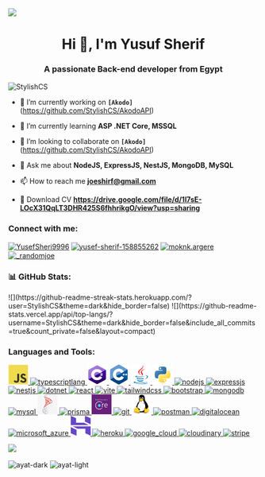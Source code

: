 <img src="https://64.media.tumblr.com/54805606e41234da265775f4ee8631ef/41d4a35f37c5abf1-f6/s1280x1920/c86995ddee2840dabfff99995367a58ed1382687.gif" align="center"/>

<h1 align="center">Hi 👋, I'm Yusuf Sherif</h1>
<h3 align="center">A passionate Back-end developer from Egypt </h3>

<p align="left"> <img src="https://komarev.com/ghpvc/?username=StylishCS&label=Profile%20views&color=0e75b6&style=flat" alt="StylishCS" /> </p>

- 🔭 I’m currently working on **`[Akodo]`** (https://github.com/StylishCS/AkodoAPI)

- 🌱 I’m currently learning **ASP .NET Core, MSSQL**

- 👯 I’m looking to collaborate on **`[Akodo]`** (https://github.com/StylishCS/AkodoAPI)

- 💬 Ask me about **NodeJS, ExpressJS, NestJS, MongoDB, MySQL**

- 📫 How to reach me **joeshirf@gmail.com**

- 📑 Download CV **https://drive.google.com/file/d/1I7sE-LOcX31QqLT3DHR425S6fhhrikgO/view?usp=sharing**

<h3 align="left">Connect with me:</h3>
<p align="left">
<a href="https://x.com/YusefSheri9996" target="blank"><img align="center" src="https://www.vectorlogo.zone/logos/x/x-icon.svg" alt="YusefSheri9996" height="30" width="40" /></a>
<a href="https://www.linkedin.com/in/yusef-sherif-158855262/" target="blank"><img align="center" src="https://raw.githubusercontent.com/rahuldkjain/github-profile-readme-generator/master/src/images/icons/Social/linked-in-alt.svg" alt="yusef-sherif-158855262" height="30" width="40" /></a>
<a href="https://www.facebook.com/profile.php?id=100007282608318" target="blank"><img align="center" src="https://raw.githubusercontent.com/rahuldkjain/github-profile-readme-generator/master/src/images/icons/Social/facebook.svg" alt="moknk.argere" height="30" width="40" /></a>
<a href="https://instagram.com/_randomjoe" target="blank"><img align="center" src="https://raw.githubusercontent.com/rahuldkjain/github-profile-readme-generator/master/src/images/icons/Social/instagram.svg" alt="_randomjoe" height="30" width="40" /></a>
</p>

<h3 align="left">📊 GitHub Stats:</h3>
![](https://github-readme-streak-stats.herokuapp.com/?user=StylishCS&theme=dark&hide_border=false)
![](https://github-readme-stats.vercel.app/api/top-langs/?username=StylishCS&theme=dark&hide_border=false&include_all_commits=true&count_private=false&layout=compact)

<h3 align="left">Languages and Tools:</h3>
    <p align="left">
      <!-- Languages -->
      <a
        href="https://developer.mozilla.org/en-US/docs/Web/JavaScript"
        target="_blank"
        rel="noreferrer"
      >
        <img
          src="https://raw.githubusercontent.com/devicons/devicon/master/icons/javascript/javascript-original.svg"
          alt="javascript"
          width="40"
          height="40"
        />
      </a>
      <a
        href="https://www.typescriptlang.org/"
        target="_blank"
        rel="noreferrer"
      >
        <img
          src="https://www.vectorlogo.zone/logos/typescriptlang/typescriptlang-icon.svg"
          alt="typescriptlang"
          width="40"
          height="40"
        />
      </a>
      <a
        href="https://learn.microsoft.com/en-us/dotnet/csharp/"
        target="_blank"
        rel="noreferrer"
      >
        <img
          src="https://raw.githubusercontent.com/StylishCS/StylishCS/refs/heads/main/c%23.png"
          alt="csharp"
          width="40"
          height="40"
        />
      </a>
      <a href="https://www.w3schools.com/cpp/" target="_blank" rel="noreferrer">
        <img
          src="https://raw.githubusercontent.com/devicons/devicon/master/icons/cplusplus/cplusplus-original.svg"
          alt="cplusplus"
          width="40"
          height="40"
        />
      </a>
      <a href="https://www.java.com" target="_blank" rel="noreferrer">
        <img
          src="https://raw.githubusercontent.com/devicons/devicon/master/icons/java/java-original.svg"
          alt="java"
          width="40"
          height="40"
        />
      </a>
      <a href="https://www.python.org" target="_blank" rel="noreferrer">
        <img
          src="https://raw.githubusercontent.com/devicons/devicon/master/icons/python/python-original.svg"
          alt="python"
          width="40"
          height="40"
        />
      </a>
      <!-- Backend -->
      <a href="https://nodejs.org/en" target="_blank" rel="noreferrer">
        <img
          src="https://www.vectorlogo.zone/logos/nodejs/nodejs-icon.svg"
          alt="nodejs"
          width="40"
          height="40"
        />
      </a>
      <a href="https://expressjs.com/" target="_blank" rel="noreferrer">
        <img
          src="https://www.vectorlogo.zone/logos/expressjs/expressjs-icon.svg"
          alt="expressjs"
          width="40"
          height="40"
        />
      </a>
      <a href="https://nestjs.com/" target="_blank" rel="noreferrer">
        <img
          src="https://www.vectorlogo.zone/logos/nestjs/nestjs-icon.svg"
          alt="nestjs"
          width="40"
          height="40"
        />
      </a>
      <a
        href="https://dotnet.microsoft.com/en-us/"
        target="_blank"
        rel="noreferrer"
      >
        <img
          src="https://www.vectorlogo.zone/logos/dotnet/dotnet-official.svg"
          alt="dotnet"
          width="40"
          height="40"
        />
      </a>
      <!-- Frontend -->
      <a href="https://react.dev/" target="_blank" rel="noreferrer">
        <img
          src="https://www.vectorlogo.zone/logos/reactjs/reactjs-icon.svg"
          alt="react"
          width="40"
          height="40"
        />
      </a>
      <a href="https://vite.dev/" target="_blank" rel="noreferrer">
        <img
          src="https://www.vectorlogo.zone/logos/vitejsdev/vitejsdev-icon.svg"
          alt="vite"
          width="40"
          height="40"
        />
      </a>
      <a href="https://tailwindcss.com/" target="_blank" rel="noreferrer">
        <img
          src="https://www.vectorlogo.zone/logos/tailwindcss/tailwindcss-icon.svg"
          alt="tailwindcss"
          width="40"
          height="40"
        />
      </a>
      <a href="https://getbootstrap.com/" target="_blank" rel="noreferrer">
        <img
          src="https://www.vectorlogo.zone/logos/getbootstrap/getbootstrap-icon.svg"
          alt="bootstrap"
          width="40"
          height="40"
        />
      </a>
      <!-- Databases -->
      <a href="https://www.mongodb.com/" target="_blank" rel="noreferrer">
        <img
          src="https://www.vectorlogo.zone/logos/mongodb/mongodb-icon.svg"
          alt="mongodb"
          width="40"
          height="40"
        />
      </a>
      <a href="https://www.mysql.com" target="_blank" rel="noreferrer">
        <img
          src="https://www.vectorlogo.zone/logos/mysql/mysql-official.svg"
          alt="mysql"
          width="40"
          height="40"
        />
      </a>
      <a
        href="https://www.microsoft.com/en-us/sql-server/sql-server-downloads"
        target="_blank"
        rel="noreferrer"
      >
        <img
          src="https://raw.githubusercontent.com/StylishCS/StylishCS/refs/heads/main/mssql.png"
          alt="mssql"
          width="40"
          height="40"
        />
      </a>
      <a href="https://www.cprogramming.com/" target="_blank" rel="noreferrer">
      </a>
      <!-- Tools -->
      <a href="https://www.prisma.io/" target="_blank" rel="noreferrer">
        <img
          src="https://raw.githubusercontent.com/gilbarbara/logos/92bb74e98bca1ea1ad794442676ebc4e75038adc/logos/prisma.svg"
          alt="prisma"
          width="40"
          height="40"
        />
      </a>
      <a
        href="https://learn.microsoft.com/en-us/ef/core/"
        target="_blank"
        rel="noreferrer"
      >
        <img
          src="https://raw.githubusercontent.com/StylishCS/StylishCS/refs/heads/main/ef%20core.png"
          alt="prisma"
          width="40"
          height="40"
        />
      </a>
      <a href="https://git-scm.com/" target="_blank" rel="noreferrer">
        <img
          src="https://www.vectorlogo.zone/logos/git-scm/git-scm-icon.svg"
          alt="git"
          width="40"
          height="40"
        />
      </a>
      <a href="https://www.linux.org/" target="_blank" rel="noreferrer">
        <img
          src="https://raw.githubusercontent.com/devicons/devicon/master/icons/linux/linux-original.svg"
          alt="linux"
          width="40"
          height="40"
        />
      </a>
      <a href="https://postman.com" target="_blank" rel="noreferrer">
        <img
          src="https://www.vectorlogo.zone/logos/getpostman/getpostman-icon.svg"
          alt="postman"
          width="40"
          height="40"
        />
      </a>
      <a href="https://www.digitalocean.com/" target="_blank" rel="noreferrer">
        <img
          src="https://www.vectorlogo.zone/logos/digitalocean/digitalocean-icon.svg"
          alt="digitalocean"
          width="40"
          height="40"
        />
      </a>
      <a
        href="https://azure.microsoft.com/en-us"
        target="_blank"
        rel="noreferrer"
      >
        <img
          src="https://www.vectorlogo.zone/logos/microsoft_azure/microsoft_azure-icon.svg"
          alt="microsoft_azure"
          width="40"
          height="40"
        />
      </a>
      <a href="https://www.hostinger.com/" target="_blank" rel="noreferrer">
        <img
          src="https://raw.githubusercontent.com/StylishCS/StylishCS/a15923fe9a50666bde16b953cae9198436ac414d/hostinger.svg"
          alt="hostinger"
          width="40"
          height="40"
        />
      </a>
      <a href="https://www.heroku.com/" target="_blank" rel="noreferrer">
        <img
          src="https://www.vectorlogo.zone/logos/heroku/heroku-icon.svg"
          alt="heroku"
          width="40"
          height="40"
        />
      </a>
      <a href="https://cloud.google.com/" target="_blank" rel="noreferrer">
        <img
          src="https://www.vectorlogo.zone/logos/google_cloud/google_cloud-icon.svg"
          alt="google_cloud"
          width="40"
          height="40"
        />
      </a>
      <a href="https://cloudinary.com/" target="_blank" rel="noreferrer">
        <img
          src="https://raw.githubusercontent.com/gilbarbara/logos/92bb74e98bca1ea1ad794442676ebc4e75038adc/logos/cloudinary-icon.svg"
          alt="cloudinary"
          width="40"
          height="40"
        />
      </a>
      <a href="https://stripe.com/" target="_blank" rel="noreferrer">
        <img
          src="https://www.vectorlogo.zone/logos/stripe/stripe-icon.svg"
          alt="stripe"
          width="40"
          height="40"
        />
      </a>
    </p>


<img src="https://user-images.githubusercontent.com/73097560/115834477-dbab4500-a447-11eb-908a-139a6edaec5c.gif">

![ayat-dark](https://github.com/user-attachments/assets/916aad76-a56d-4e72-a2de-5f70d5ecde93#gh-dark-mode-only)
![ayat-light](https://github.com/user-attachments/assets/1ba2bd51-f9b2-4080-b48b-7f6dd9845336#gh-light-mode-only)
